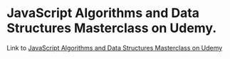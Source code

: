# JavaScript Algorithms and Data Structures Masterclass on Udemy.

Link to [JavaScript Algorithms and Data Structures Masterclass on Udemy](https://www.udemy.com/course/js-algorithms-and-data-structures-masterclass/learn/lecture/8344046#overview)
